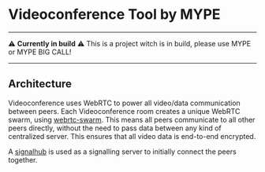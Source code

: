 # Videoconference Tool by MYPE

---

⚠️ **Currently in build** ⚠️ This is a project witch is in build, please use MYPE or MYPE BIG CALL!

---



## Architecture

Videoconference uses WebRTC to power all video/data communication between peers. Each Videoconference room creates a unique WebRTC swarm, using [webrtc-swarm](https://github.com/mafintosh/webrtc-swarm). This means all peers communicate to all other peers directly, without the need to pass data between any kind of centralized server. This ensures that all video data is end-to-end encrypted.

A [signalhub](https://github.com/mafintosh/signalhub) is used as a signalling server to initially connect the peers together.


